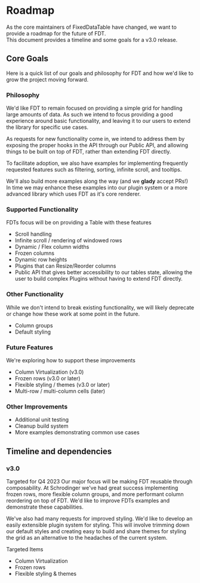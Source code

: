 Roadmap
==========================

As the core maintainers of FixedDataTable have changed, we want to provide a roadmap for the future of FDT.
<br>
This document provides a timeline and some goals for a v3.0 release.

Core Goals
---------------
Here is a quick list of our goals and philosophy for FDT and how we'd like to grow the project moving forward.

### Philosophy
We'd like FDT to remain focused on providing a simple grid for handling large amounts of data.  As such we intend to focus providing a good experience around basic functionality, and leaving it to our users to extend the library for specific use cases. 

As requests for new functionality come in, we intend to address them by exposing the proper hooks in the API through our Public API, and allowing things to be built on top of FDT, rather than extending FDT directly.

To facilitate adoption, we also have examples for implementing frequently requested features such as filtering, sorting, infinite scroll, and tooltips.

We'll also build more examples along the way (and we **glady** accept PRs!)<br>
In time we may enhance these examples into our plugin system or a more advanced library which uses FDT as it's core renderer.

### Supported Functionality
FDTs focus will be on providing a Table with these features
* Scroll handling
* Infinite scroll / rendering of windowed rows
* Dynamic / Flex column widths
* Frozen columns
* Dynamic row heights
* Plugins that can Resize/Reorder columns
* Public API that gives better accessibility to our tables state, allowing the user to build complex Plugins without having to extend FDT directly.

### Other Functionality
While we don't intend to break existing functionality, we will likely deprecate or change how these work at some point in the future.
* Column groups
* Default styling

### Future Features
We're exploring how to support these improvements
* Column Virtualization (v3.0)
* Frozen rows (v3.0 or later)
* Flexible styling / themes (v3.0 or later)
* Multi-row / multi-column cells (later)

### Other Improvements
* Additional unit testing
* Cleanup build system
* More examples demonstrating common use cases

Timeline and dependencies
---------------

### v3.0
Targeted for Q4 2023
Our major focus will be making FDT reusable through composability.  At Schrodinger we've had great success implementing frozen rows, more flexible column groups, and more performant column reordering on top of FDT.  We'd like to improve FDTs examples and demonstrate these capabilities.

We've also had many requests for improved styling.  We'd like to develop an easily extensible plugin system for styling.  This will involve trimming down our default styles and creating easy to build and share themes for styling the grid as an alternative to the headaches of the current system.

Targeted Items
* Column Virtualization
* Frozen rows
* Flexible styling & themes
